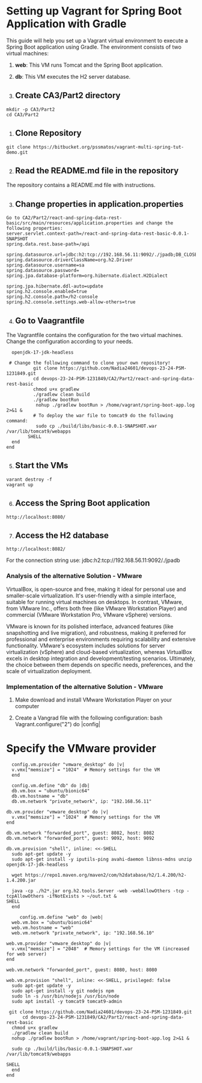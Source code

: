 # Setting up Vagrant for Spring Boot Application with Gradle

This guide will help you set up a Vagrant virtual environment to execute a Spring Boot application using Gradle. The environment consists of two virtual machines:

1. **web**: This VM runs Tomcat and the Spring Boot application.
2. **db**: This VM executes the H2 server database.

1. ## Create CA3/Part2 directory
````
mkdir -p CA3/Part2
cd CA3/Part2
````

1. ## Clone Repository

```
git clone https://bitbucket.org/pssmatos/vagrant-multi-spring-tut-demo.git
```

2. ## Read the README.md file in the repository

The repository contains a README.md file with instructions.

3. ## Change properties in application.properties

```
Go to CA2/Part2/react-and-spring-data-rest-basic/src/main/resources/application.properties and change the following properties:
server.servlet.context-path=/react-and-spring-data-rest-basic-0.0.1-SNAPSHOT
spring.data.rest.base-path=/api

spring.datasource.url=jdbc:h2:tcp://192.168.56.11:9092/./jpadb;DB_CLOSE_DELAY=-1;DB_CLOSE_ON_EXIT=FALSE
spring.datasource.driverClassName=org.h2.Driver
spring.datasource.username=sa
spring.datasource.password=
spring.jpa.database-platform=org.hibernate.dialect.H2Dialect

spring.jpa.hibernate.ddl-auto=update
spring.h2.console.enabled=true
spring.h2.console.path=/h2-console
spring.h2.console.settings.web-allow-others=true

```

4. ## Go to Vaagrantfile

The Vagrantfile contains the configuration for the two virtual machines.
Change the configuration according to your needs.

```
  openjdk-17-jdk-headless
  
 # Change the following command to clone your own repository!
          git clone https://github.com/Nadia24601/devops-23-24-PSM-1231849.git
          cd devops-23-24-PSM-1231849/CA2/Part2/react-and-spring-data-rest-basic
          chmod u+x gradlew
          ./gradlew clean build
          ./gradlew bootRun
           nohup ./gradlew bootRun > /home/vagrant/spring-boot-app.log 2>&1 &
          # To deploy the war file to tomcat9 do the following command:
           sudo cp ./build/libs/basic-0.0.1-SNAPSHOT.war /var/lib/tomcat9/webapps
        SHELL
  end
end
```

5. ## Start the VMs

```
varant destroy -f
vagrant up
```

6. ## Access the Spring Boot application
```
http://localhost:8080/
```
7. ## Access the H2 database
```
http://localhost:8082/
```
For the connection string use: jdbc:h2:tcp://192.168.56.11:9092/./jpadb


### Analysis of the alternative Solution - VMware

VirtualBox, is open-source and free, making it ideal for personal use and smaller-scale virtualization.
It's user-friendly with a simple interface, suitable for running virtual machines on desktops.
In contrast, VMware, from VMware Inc., offers both free (like VMware Workstation Player) and commercial
(VMware Workstation Pro, VMware vSphere) versions.

VMware is known for its polished interface, advanced features (like snapshotting and live migration), and robustness,
making it preferred for professional and enterprise environments requiring scalability and extensive functionality.
VMware's ecosystem includes solutions for server virtualization (vSphere) and cloud-based virtualization,
whereas VirtualBox excels in desktop integration and development/testing scenarios.
Ultimately, the choice between them depends on specific needs, preferences, and the scale of virtualization deployment.

### Implementation of the alternative Solution - VMware

1. Make download and install VMware Workstation Player on your computer

2. Create a Vangrad file with the following configuration:
   bash
   Vagrant.configure("2") do |config|


# Specify the VMware provider


      config.vm.provider "vmware_desktop" do |v|
      v.vmx["memsize"] = "1024"  # Memory settings for the VM
      end

      config.vm.define "db" do |db|
      db.vm.box = "ubuntu/bionic64"
      db.vm.hostname = "db"
      db.vm.network "private_network", ip: "192.168.56.11"

    db.vm.provider "vmware_desktop" do |v|
      v.vmx["memsize"] = "1024"  # Memory settings for the VM
    end

    db.vm.network "forwarded_port", guest: 8082, host: 8082
    db.vm.network "forwarded_port", guest: 9092, host: 9092

    db.vm.provision "shell", inline: <<-SHELL
      sudo apt-get update -y
      sudo apt-get install -y iputils-ping avahi-daemon libnss-mdns unzip openjdk-17-jdk-headless

      wget https://repo1.maven.org/maven2/com/h2database/h2/1.4.200/h2-1.4.200.jar

      java -cp ./h2*.jar org.h2.tools.Server -web -webAllowOthers -tcp -tcpAllowOthers -ifNotExists > ~/out.txt &
    SHELL
      end

         config.vm.define "web" do |web|
      web.vm.box = "ubuntu/bionic64"
      web.vm.hostname = "web"
      web.vm.network "private_network", ip: "192.168.56.10"

    web.vm.provider "vmware_desktop" do |v|
      v.vmx["memsize"] = "2048"  # Memory settings for the VM (increased for web server)
    end

    web.vm.network "forwarded_port", guest: 8080, host: 8080

    web.vm.provision "shell", inline: <<-SHELL, privileged: false
      sudo apt-get update -y
      sudo apt-get install -y git nodejs npm
      sudo ln -s /usr/bin/nodejs /usr/bin/node
      sudo apt install -y tomcat9 tomcat9-admin

     git clone https://github.com/Nadia24601/devops-23-24-PSM-1231849.git
          cd devops-23-24-PSM-1231849/CA2/Part2/react-and-spring-data-rest-basic
      chmod u+x gradlew
      ./gradlew clean build
      nohup ./gradlew bootRun > /home/vagrant/spring-boot-app.log 2>&1 &

      sudo cp ./build/libs/basic-0.0.1-SNAPSHOT.war /var/lib/tomcat9/webapps
   
    SHELL
      end
    end


